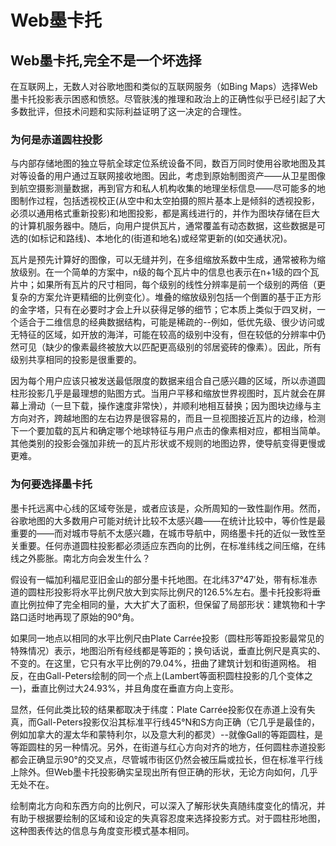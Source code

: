 # Web墨卡托

## Web墨卡托,完全不是一个坏选择

在互联网上，无数人对谷歌地图和类似的互联网服务（如Bing Maps）选择Web墨卡托投影表示困惑和愤怒。尽管肤浅的推理和政治上的正确性似乎已经引起了大多数批评，但技术问题和实际利益证明了这一决定的合理性。

### 为何是赤道圆柱投影

与内部存储地图的独立导航全球定位系统设备不同，数百万同时使用谷歌地图及其对等设备的用户通过互联网接收地图。因此，考虑到原始制图资产——从卫星图像到航空摄影测量数据，再到官方和私人机构收集的地理坐标信息——尽可能多的地图制作过程，包括透视校正(从空中和太空拍摄的照片基本上是倾斜的透视投影，必须以通用格式重新投影)和地图投影，都是离线进行的，并作为图块存储在巨大的计算机服务器中。随后，向用户提供瓦片，通常覆盖有动态数据，这些数据是可选的(如标记和路线)、本地化的(街道和地名)或经常更新的(如交通状况)。

瓦片是预先计算好的图像，可以无缝并列，在多组缩放系数中生成，通常被称为缩放级别。在一个简单的方案中，n级的每个瓦片中的信息也表示在n+1级的四个瓦片中；如果所有瓦片的尺寸相同，每个级别的线性分辨率是前一个级别的两倍（更复杂的方案允许更精细的比例变化）。堆叠的缩放级别包括一个倒置的基于正方形的金字塔，只有在必要时才会上升以获得足够的细节；它本质上类似于四叉树，一个适合于二维信息的经典数据结构，可能是稀疏的--例如，低优先级、很少访问或无特征的区域，如开放的海洋，可能在较高的级别中没有，但在较低的分辨率中仍然可见（缺少的像素最终被放大以匹配更高级别的邻居瓷砖的像素）。因此，所有级别共享相同的投影是很重要的。

因为每个用户应该只被发送最低限度的数据来组合自己感兴趣的区域，所以赤道圆柱形投影几乎是最理想的贴图方式。当用户平移和缩放世界视图时，瓦片就会在屏幕上滑动（一旦下载，操作速度非常快），并顺利地相互替换；因为图块边缘与主方向对齐，跨越地图的左右边界是很容易的，而且一旦视图接近瓦片的边缘，检测下一个要加载的瓦片和确定哪个地球特征与用户点击的像素相对应，都相当简单。其他类别的投影会强加非统一的瓦片形状或不规则的地图边界，使导航变得更慢或更难。

### 为何要选择墨卡托

墨卡托远离中心线的区域夸张是，或者应该是，众所周知的一致性副作用。然而，谷歌地图的大多数用户可能对统计比较不太感兴趣——在统计比较中，等价性是最重要的——而对城市导航不太感兴趣，在城市导航中，网络墨卡托的近似一致性至关重要。任何赤道圆柱投影都必须适应东西向的比例，在标准纬线之间压缩，在纬线之外膨胀。南北方向会发生什么？

假设有一幅加利福尼亚旧金山的部分墨卡托地图。在北纬37°47′处，带有标准赤道的圆柱形投影将水平比例尺放大到实际比例尺的126.5%左右。墨卡托投影将垂直比例拉伸了完全相同的量，大大扩大了面积，但保留了局部形状：建筑物和十字路口适时地再现了原始的90°角。

如果同一地点以相同的水平比例尺由Plate Carrée投影（圆柱形等距投影最常见的特殊情况）表示，地图沿所有经线都是等距的；换句话说，垂直比例尺是真实的、不变的。在这里，它只有水平比例的79.04%，扭曲了建筑计划和街道网格。
相反，在由Gall-Peters绘制的同一个点上(Lambert等面积圆柱投影的几个变体之一)，垂直比例过大24.93%，并且角度在垂直方向上变形。

显然，任何此类比较的结果都取决于纬度：Plate Carrée投影仅在赤道上没有失真，而Gall-Peters投影仅沿其标准平行线45°N和S方向正确（它几乎是最佳的，例如加拿大的渥太华和蒙特利尔，以及意大利的都灵）--就像Gall的等距圆柱，是等距圆柱的另一种情况。另外，在街道与红心方向对齐的地方，任何圆柱赤道投影都会正确显示90°的交叉点，尽管城市街区仍然会被压扁或拉长，但在标准平行线上除外。但Web墨卡托投影确实呈现出所有但正确的形状，无论方向如何，几乎无处不在。

绘制南北方向和东西方向的比例尺，可以深入了解形状失真随纬度变化的情况，并有助于根据要绘制的区域和设定的失真容忍度来选择投影方式。对于圆柱形地图，这种图表传达的信息与角度变形模式基本相同。